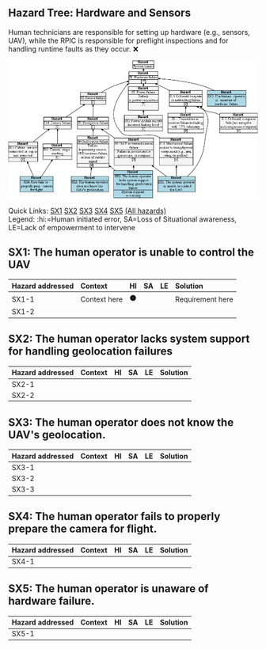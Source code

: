 ## Hazard Tree: Hardware and Sensors

Human technicians are responsible for setting up hardware (e.g., sensors, UAV), while the RPIC is responsible 
for preflight inspections and for handling runtime faults as they occur. :x:

[![](figures/sensors.png)](#)

Quick Links: [SX1](#SX1) [SX2](#SX2) [SX3](#SX3) [SX4](#SX4) [SX5](#SX5) [(All hazards)](../README.md)<br>
Legend: :hi:=Human initiated error, SA=Loss of Situational awareness, LE=Lack of empowerment to intervene

## <a name="SX1">SX1: The human operator is unable to control the UAV</a>


| Hazard addressed | Context | HI| SA | LE| Solution |
|:--|:--|---|---|---|:--|
|SX1-1|Context here|:black_circle:|||Requirement here|
|SX1-2|


## <a name="SX2">SX2: The human operator lacks system support for handling geolocation failures</a>

| Hazard addressed | Context | HI| SA | LE| Solution |
|:--|:--|---|---|---|:--|
|SX2-1|
|SX2-2|

## <a name="SX3">SX3: The human operator does not know the UAV's geolocation.</a>

| Hazard addressed | Context | HI| SA | LE| Solution |
|:--|:--|---|---|---|:--|
|SX3-1|
|SX3-2|
|SX3-3|

## <a name="SX4">SX4: The human operator fails to properly prepare the camera for flight.</a>


| Hazard addressed | Context | HI| SA | LE| Solution |
|:--|:--|---|---|---|:--|
|SX4-1|

## <a name="SX5">SX5: The human operator is unaware of hardware failure.</a>

| Hazard addressed | Context | HI| SA | LE| Solution |
|:--|:--|---|---|---|:--|
|SX5-1|
